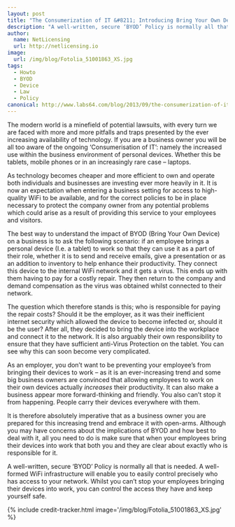 ```yaml
---
layout: post
title: "The Consumerization of IT &#8211; Introducing Bring Your Own Device"
description: "A well-written, secure ‘BYOD’ Policy is normally all that is needed"
author:
  name: NetLicensing
  url: http://netlicensing.io
image:
  url: /img/blog/Fotolia_51001863_XS.jpg
tags:
  - Howto
  - BYOD
  - Device
  - Law
  - Policy
canonical: http://www.labs64.com/blog/2013/09/the-consumerization-of-it-introducing-bring-your-own-device/
---
```


The modern world is a minefield of potential lawsuits, with every turn we are faced with more and more pitfalls and traps presented by the ever increasing availability of technology. If you are a business owner you will be all too aware of the ongoing ‘Consumerisation of IT’: namely the increased use within the business environment of personal devices. Whether this be tablets, mobile phones or in an increasingly rare case – laptops.

As technology becomes cheaper and more efficient to own and operate both individuals and businesses are investing ever more heavily in it. It is now an expectation when entering a business setting for access to high-quality WiFi to be available, and for the correct policies to be in place necessary to protect the company owner from any potential problems which could arise as a result of providing this service to your employees and visitors.

The best way to understand the impact of BYOD (Bring Your Own Device) on a business is to ask the following scenario: if an employee brings a personal device (I.e. a tablet) to work so that they can use it as a part of their role, whether it is to send and receive emails, give a presentation or as an addition to inventory to help enhance their productivity. They connect this device to the internal WiFi network and it gets a virus. This ends up with them having to pay for a costly repair. They then return to the company and demand compensation as the virus was obtained whilst connected to their network.

The question which therefore stands is this; who is responsible for paying the repair costs? Should it be the employer, as it was their inefficient internet security which allowed the device to become infected or, should it be the user? After all, they decided to bring the device into the workplace and connect it to the network. It is also arguably their own responsibility to ensure that they have sufficient anti-Virus Protection on the tablet. You can see why this can soon become very complicated.

As an employer, you don’t want to be preventing your employee’s from bringing their devices to work – as it is an ever-increasing trend and some big business owners are convinced that allowing employees to work on their own devices actually _increases_ their productivity. It can also make a business appear more forward-thinking and friendly. You also can’t stop it from happening. People carry their devices everywhere with them.

It is therefore absolutely imperative that as a business owner you are prepared for this increasing trend and embrace it with open-arms. Although you may have concerns about the implications of BYOD and how best to deal with it, all you need to do is make sure that when your employees bring their devices into work that both you and they are clear about exactly who is responsible for it.

A well-written, secure ‘BYOD’ Policy is normally all that is needed. A well-formed WiFi infrastructure will enable you to easily control precisely who has access to your network. Whilst you can’t stop your employees bringing their devices into work, you can control the access they have and keep yourself safe.

{% include credit-tracker.html image='/img/blog/Fotolia_51001863_XS.jpg' %}
